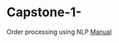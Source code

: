 # Capstone-1-
Order processing using NLP
[Manual](https://github.com/essential2189/order_processing-NLP/blob/main/Manual.pdf)

